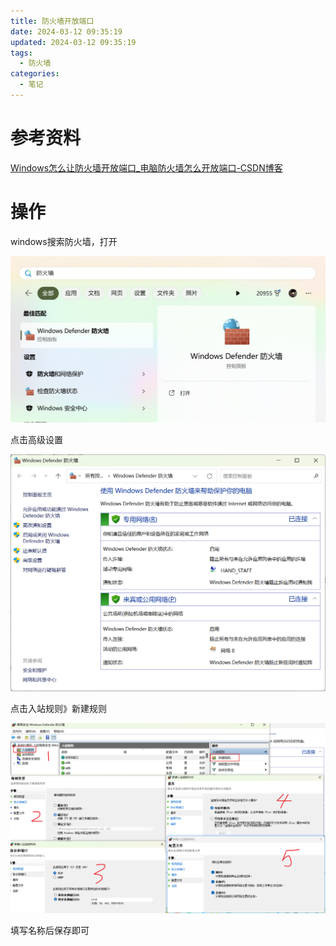 ```yaml
---
title: 防火墙开放端口
date: 2024-03-12 09:35:19
updated: 2024-03-12 09:35:19
tags:
  - 防火墙
categories:
  - 笔记
---
```


# 参考资料

[Windows怎么让防火墙开放端口_电脑防火墙怎么开放端口-CSDN博客](https://blog.csdn.net/qq754772661/article/details/110876957)

# 操作

windows搜索防火墙，打开

![image-20240312102548743](防火墙开放端口/image-20240312102548743.png)

点击高级设置

![image-20240312102632599](防火墙开放端口/image-20240312102632599.png)

点击入站规则》新建规则

![image-20240312102947969](防火墙开放端口/image-20240312102947969.png)

填写名称后保存即可